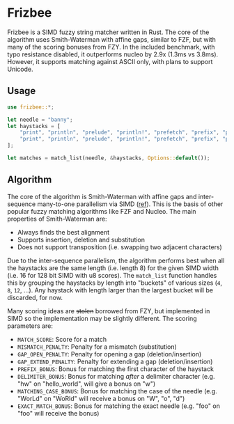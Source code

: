 # Frizbee

Frizbee is a SIMD fuzzy string matcher written in Rust. The core of the algorithm uses Smith-Waterman with affine gaps, similar to FZF, but with many of the scoring bonuses from FZY. In the included benchmark, with typo resistance disabled, it outperforms nucleo by 2.9x (1.3ms vs 3.8ms). However, it supports matching against ASCII only, with plans to support Unicode.

## Usage

```rust
use frizbee::*;

let needle = "banny";
let haystacks = [
    "print", "println", "prelude", "println!", "prefetch", "prefix", "prefix!", "print!",
    "print", "println", "prelude", "println!", "prefetch", "prefix", "prefix!", "print!",
];

let matches = match_list(needle, &haystacks, Options::default());
```

## Algorithm

The core of the algorithm is Smith-Waterman with affine gaps and inter-sequence many-to-one parallelism via SIMD ([ref](https://pmc.ncbi.nlm.nih.gov/articles/PMC8419822/#Sec13)). This is the basis of other popular fuzzy matching algorithms like FZF and Nucleo. The main properties of Smith-Waterman are:

- Always finds the best alignment 
- Supports insertion, deletion and substitution
- Does not support transposition (i.e. swapping two adjacent characters)

Due to the inter-sequence parallelism, the algorithm performs best when all the haystacks are the same length (i.e. length 8) for the given SIMD width (i.e. 16 for 128 bit SIMD with u8 scores). The `match_list` function handles this by grouping the haystacks by length into "buckets" of various sizes (`4`, `8`, `12`, ...). Any haystack with length larger than the largest bucket will be discarded, for now.

Many scoring ideas are ~~stolen~~ borrowed from FZY, but implemented in SIMD so the implementation may be slightly different. The scoring parameters are:

- `MATCH_SCORE`: Score for a match
- `MISMATCH_PENALTY`: Penalty for a mismatch (substitution)
- `GAP_OPEN_PENALTY`: Penalty for opening a gap (deletion/insertion)
- `GAP_EXTEND_PENALTY`: Penalty for extending a gap (deletion/insertion)
- `PREFIX_BONUS`: Bonus for matching the first character of the haystack
- `DELIMITER_BONUS`: Bonus for matching _after_ a delimiter character (e.g. "hw" on "hello_world", will give a bonus on "w")
- `MATCHING_CASE_BONUS`: Bonus for matching the case of the needle (e.g. "WorLd" on "WoRld" will receive a bonus on "W", "o", "d")
- `EXACT_MATCH_BONUS`: Bonus for matching the exact needle (e.g. "foo" on "foo" will receive the bonus)

